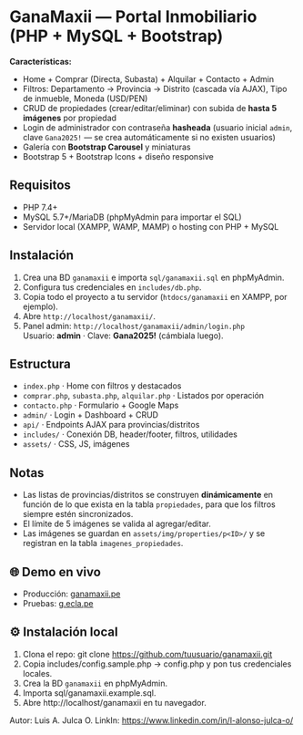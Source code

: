 # GanaMaxii — Portal Inmobiliario (PHP + MySQL + Bootstrap)

**Características:**
- Home + Comprar (Directa, Subasta) + Alquilar + Contacto + Admin
- Filtros: Departamento → Provincia → Distrito (cascada vía AJAX), Tipo de inmueble, Moneda (USD/PEN)
- CRUD de propiedades (crear/editar/eliminar) con subida de **hasta 5 imágenes** por propiedad
- Login de administrador con contraseña **hasheada** (usuario inicial `admin`, clave `Gana2025!` — se crea automáticamente si no existen usuarios)
- Galería con **Bootstrap Carousel** y miniaturas
- Bootstrap 5 + Bootstrap Icons + diseño responsive

## Requisitos
- PHP 7.4+
- MySQL 5.7+/MariaDB (phpMyAdmin para importar el SQL)
- Servidor local (XAMPP, WAMP, MAMP) o hosting con PHP + MySQL

## Instalación
1. Crea una BD `ganamaxii` e importa `sql/ganamaxii.sql` en phpMyAdmin.
2. Configura tus credenciales en `includes/db.php`.
3. Copia todo el proyecto a tu servidor (`htdocs/ganamaxii` en XAMPP, por ejemplo).
4. Abre `http://localhost/ganamaxii/`.
5. Panel admin: `http://localhost/ganamaxii/admin/login.php`  
   Usuario: **admin** · Clave: **Gana2025!** (cámbiala luego).

## Estructura
- `index.php` · Home con filtros y destacados
- `comprar.php`, `subasta.php`, `alquilar.php` · Listados por operación
- `contacto.php` · Formulario + Google Maps
- `admin/` · Login + Dashboard + CRUD
- `api/` · Endpoints AJAX para provincias/distritos
- `includes/` · Conexión DB, header/footer, filtros, utilidades
- `assets/` · CSS, JS, imágenes

## Notas
- Las listas de provincias/distritos se construyen **dinámicamente** en función de lo que exista en la tabla `propiedades`, para que los filtros siempre estén sincronizados.
- El límite de 5 imágenes se valida al agregar/editar.
- Las imágenes se guardan en `assets/img/properties/p<ID>/` y se registran en la tabla `imagenes_propiedades`.


## 🌐 Demo en vivo
- Producción: [ganamaxii.pe](https://ganamaxii.pe)
- Pruebas: [g.ecla.pe](https://g.ecla.pe)


## ⚙️ Instalación local
1. Clona el repo: git clone https://github.com/tuusuario/ganamaxii.git
2. Copia includes/config.sample.php → config.php y pon tus credenciales locales.
3. Crea la BD `ganamaxii` en phpMyAdmin.
4. Importa sql/ganamaxii.example.sql.
5. Abre http://localhost/ganamaxii en tu navegador.

Autor: Luis A. Julca O. 
LinkIn: https://www.linkedin.com/in/l-alonso-julca-o/
